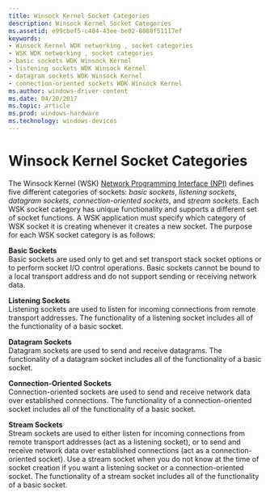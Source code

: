```yaml
---
title: Winsock Kernel Socket Categories
description: Winsock Kernel Socket Categories
ms.assetid: e99cbef5-c484-43ee-be02-8088f51117ef
keywords:
- Winsock Kernel WDK networking , socket categories
- WSK WDK networking , socket categories
- basic sockets WDK Winsock Kernel
- listening sockets WDK Winsock Kernel
- datagram sockets WDK Winsock Kernel
- connection-oriented sockets WDK Winsock Kernel
ms.author: windows-driver-content
ms.date: 04/20/2017
ms.topic: article
ms.prod: windows-hardware
ms.technology: windows-devices
---
```


# Winsock Kernel Socket Categories


The Winsock Kernel (WSK) [Network Programming Interface (NPI)](network-programming-interface.md) defines five different categories of sockets: *basic sockets*, *listening sockets*, *datagram sockets*, *connection-oriented sockets*, and *stream sockets*. Each WSK socket category has unique functionality and supports a different set of socket functions. A WSK application must specify which category of WSK socket it is creating whenever it creates a new socket. The purpose for each WSK socket category is as follows:

<a href="" id="basic-sockets-------"></a>**Basic Sockets**   
Basic sockets are used only to get and set transport stack socket options or to perform socket I/O control operations. Basic sockets cannot be bound to a local transport address and do not support sending or receiving network data.

<a href="" id="listening-sockets-------"></a>**Listening Sockets**   
Listening sockets are used to listen for incoming connections from remote transport addresses. The functionality of a listening socket includes all of the functionality of a basic socket.

<a href="" id="datagram-sockets-------"></a>**Datagram Sockets**   
Datagram sockets are used to send and receive datagrams. The functionality of a datagram socket includes all of the functionality of a basic socket.

<a href="" id="connection-oriented-sockets-------"></a>**Connection-Oriented Sockets**   
Connection-oriented sockets are used to send and receive network data over established connections. The functionality of a connection-oriented socket includes all of the functionality of a basic socket.

<a href="" id="stream-sockets-------"></a>**Stream Sockets**   
Stream sockets are used to either listen for incoming connections from remote transport addresses (act as a listening socket), or to send and receive network data over established connections (act as a connection-oriented socket). Use a stream socket when you do not know at the time of socket creation if you want a listening socket or a connection-oriented socket. The functionality of a stream socket includes all of the functionality of a basic socket.
 





